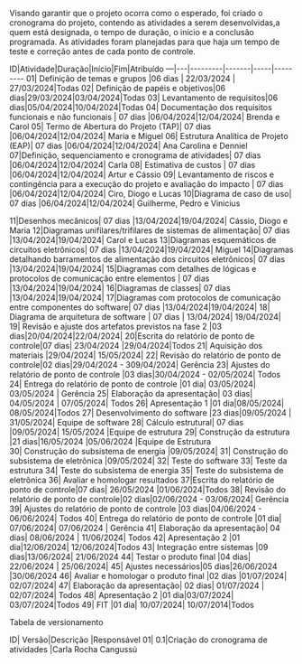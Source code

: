Visando garantir que o projeto ocorra como o esperado, foi criado o cronograma do projeto, contendo as atividades a serem desenvolvidas,a quem está designada, o tempo de duração, o início e a conclusão programada. As atividades foram planejadas para que haja um tempo de teste e correção antes de cada ponto de controle.

ID|Atividade|Duração|Início|Fim|Atribuído
—|---|---------|-------|-----|---------
01| Definição de temas e grupos |06 dias | 22/03/2024 | 27/03/2024|Todas
02| Definição de papéis  e objetivos|06 dias|29/03/2024|03/04/2024|Todas
03| Levantamento de requisitos|06 dias|05/04/2024|10/04/2024|Todas
04| Documentação dos requisitos funcionais e não funcionais | 07 dias |06/04/2024|12/04/2024| Brenda e Carol
05| Termo de Abertura do Projeto (TAP)| 07 dias |06/04/2024|12/04/2024| Maria e Miguel
06| Estrutura Analítica de Projeto (EAP)| 07 dias |06/04/2024|12/04/2024| Ana Carolina e Denniel
07|Definição, sequenciamento e cronograma de atividades| 07 dias |06/04/2024|12/04/2024| Carla
08| Estimativa de custos | 07 dias |06/04/2024|12/04/2024| Artur e Cássio
09| Levantamento de riscos e contingência para a execução do projeto e avaliação do impacto | 07 dias |06/04/2024|12/04/2024| Ciro, Diogo e Lucas
10|Diagrama de caso de uso| 07 dias |06/04/2024|12/04/2024| Guilherme, Pedro e Vinicius 

11|Desenhos mecânicos| 07 dias |13/04/2024|19/04/2024| Cássio, Diogo e Maria 
12|Diagramas unifilares/trifilares de sistemas de alimentação| 07 dias |13/04/2024|19/04/2024| Carol e Lucas
13|Diagramas esquemáticos de circuitos eletrônicos| 07 dias |13/04/2024|19/04/2024| Miguel
14|Diagramas detalhando barramentos de alimentação dos circuitos eletrônicos| 07 dias |13/04/2024|19/04/2024| 
15|Diagramas com detalhes de lógicas e protocolos de comunicação entre elementos
| 07 dias |13/04/2024|19/04/2024| 
16|Diagramas de classes| 07 dias |13/04/2024|19/04/2024| 
17|Diagramas com protocolos de comunicação entre componentes do software| 07 dias |13/04/2024|19/04/2024| 
18| Diagrama de arquitetura de software | 07 dias | 13/04/2024| 19/04/2024|
19| Revisão e ajuste dos  artefatos previstos na fase 2 |03 dias|20/04/2024|22/04/2024|
20|Escrita do relatório de ponto de controle|07 dias| 23/04/2024 |29/04/2024|Todos
21| Aquisição dos materiais |29/04/2024| 15/05/2024| 
22| Revisão do relatório de ponto de controle|02 dias|29/04/2024 - 309/04/2024| Gerência 
23| Ajustes do relatório de ponto de controle |03 dias|30/04/2024 - 02/05/2024| Todos 
24| Entrega do relatório de ponto de controle |01 dia| 03/05/2024| 03/05/2024 | Gerência
25| Elaboração da apresentação| 03 dias| 04/05/2024 | 07/05/2024| Todos
26| Apresentação 1 |01 dia|08/05/2024| 08/05/2024|Todos
27| Desenvolvimento do software |23 dias|09/05/2024 | 31/05/2024| Equipe de software
28| Cálculo estrutural| 07 dias |09/05/2024| 15/05/2024 |Equipe de estrutura
29| Construção da estrutura |21 dias|16/05/2024 |05/06/2024 |Equipe de Estrutura	
30| Construção do subsistema de energia |09/05/2024|
31| Construção do subsistema de eletrônica |09/05/2024|
32| Teste do software 
33| Teste da estrutura
34| Teste do subsistema de energia
35| Teste do subsistema de eletrônica
36| Avaliar e homologar resultados
37|Escrita do relatório de ponto de controle|07 dias| 26/05/2024 |01/06/2024|Todos
38| Revisão do relatório de ponto de controle|02 dias|02/06/2024 - 03/06/2024| Gerência 
39| Ajustes do relatório de ponto de controle |03 dias|04/06/2024 - 06/06/2024| Todos 
40| Entrega do relatório de ponto de controle |01 dia| 07/06/2024| 07/06/2024 | Gerência
41| Elaboração da apresentação| 04 dias| 08/06/2024 | 11/06/2024| Todos
42| Apresentação 2 |01 dia|12/06/2024| 12/06/2024|Todos
43| Integração entre sistemas |09 dias|13/06/2024| 21/06/2024
44| Testar o produto final  |04 dias| 22/06/2024 | 25/06/2024|
45| Ajustes necessários|05 dias|26/06/2024 |30/06/2024
46| Avaliar e homologar o produto final |02 dias |01/07/2024| 02/07/2024|
47| Elaboração da apresentação| 02 dias| 01/07/2024 | 02/07/2024| Todos
48| Apresentação 2 |01 dia|03/07/2024| 03/07/2024|Todos
49| FIT |01 dia| 10/07/2024| 10/07/2014|Todos

Tabela de versionamento

ID| Versão|Descrição |Responsável
01| 0.1|Criação do cronograma de atividades |Carla Rocha Cangussú